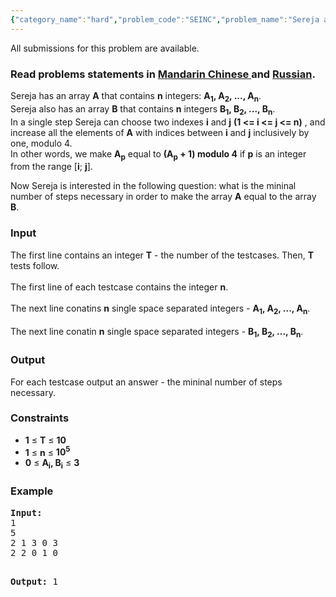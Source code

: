 ```yaml
---
{"category_name":"hard","problem_code":"SEINC","problem_name":"Sereja and Subsegment Increasings","languages_supported":{"0":"ADA","1":"ASM","2":"BASH","3":"BF","4":"C","5":"C99 strict","6":"CAML","7":"CLOJ","8":"CLPS","9":"CPP 4.3.2","10":"CPP 4.9.2","11":"CPP14","12":"CS2","13":"D","14":"ERL","15":"FORT","16":"FS","17":"GO","18":"HASK","19":"ICK","20":"ICON","21":"JAVA","22":"JS","23":"LISP clisp","24":"LISP sbcl","25":"LUA","26":"NEM","27":"NICE","28":"NODEJS","29":"PAS fpc","30":"PAS gpc","31":"PERL","32":"PERL6","33":"PHP","34":"PIKE","35":"PRLG","36":"PYTH","37":"PYTH 3.4","38":"RUBY","39":"SCALA","40":"SCM guile","41":"SCM qobi","42":"ST","43":"TCL","44":"TEXT","45":"WSPC"},"max_timelimit":1,"source_sizelimit":50000,"problem_author":"sereja","problem_tester":"xcwgf666","date_added":"11-03-2014","tags":{"0":"greedy","1":"may14","2":"medium","3":"sereja"},"editorial_url":"http://discuss.codechef.com/problems/SEINC","time":{"view_start_date":1399887000,"submit_start_date":1399887000,"visible_start_date":1399887000,"end_date":1735669800},"layout":"problem"}
---
```

<span class="solution-visible-txt">All submissions for this problem are available.</span><h3> Read problems statements in <a target="_blank" href="http://www.codechef.com/download/translated/MAY14/mandarin/SEINC.pdf">Mandarin Chinese </a> and <a target="_blank" href="http://www.codechef.com/download/translated/MAY14/russian/SEINC.pdf">Russian</a>.</h3>
<p>Sereja has an array <b>A</b> that contains <b>n</b> integers: <b>A<sub>1</sub>, A<sub>2</sub>, ..., A<sub>n</sub></b>.<br />
Sereja also has an array <b>B</b> that contains <b>n</b> integers <b>B<sub>1</sub>, B<sub>2</sub>, ..., B<sub>n</sub></b>.<br />
In a single step Sereja can choose two indexes <b>i</b> and <b>j</b> <b>(1 &lt;= i &lt;= j &lt;= n)</b> , and increase all the elements of <b>A</b> with indices between <b>i</b> and <b>j</b> inclusively by one, modulo 4.<br />
In other words, we make <b>A<sub>p</sub></b> equal to <b>(A<sub>p</sub> + 1) modulo 4</b> if <b>p</b> is an integer from the range [<b>i</b>; <b>j</b>].</p>
<p>Now Sereja is interested in the following question: what is the mininal number of steps necessary in order to make the array <b>A</b> equal to the array <b>B</b>.</p>
<h3>Input</h3>
<p>The first line contains an integer <b>T</b> - the number of the testcases. Then, <b>T</b> tests follow. <br /><br />
The first line of each testcase contains the integer <b>n</b>. <br /><br />
The next line conatins <b>n</b> single space separated integers - <b>A<sub>1</sub>, A<sub>2</sub>, ..., A<sub>n</sub></b>. <br /><br />
The next line conatin <b>n</b> single space separated integers - <b>B<sub>1</sub>, B<sub>2</sub>, ..., B<sub>n</sub></b>.</p>
<h3>Output</h3>
<p>For each testcase output an answer - the mininal number of steps necessary.</p>
<h3>Constraints</h3>
<p>
<ul>
<li><b>1</b> ≤ <b>T</b> ≤ <b>10</b></li>
<li><b>1</b> ≤ <b>n</b> ≤ <b>10<sup>5</sup></b></li>
<li><b>0</b> ≤ <b>A<sub>i</sub>, B<sub>i</sub></b> ≤ <b>3</b></li>
</ul>
</p>
<p><h3>Example</h3>
<pre><b>Input:</b>
1
5
2 1 3 0 3
2 2 0 1 0

<b>Output:</b>
1

</pre></p>